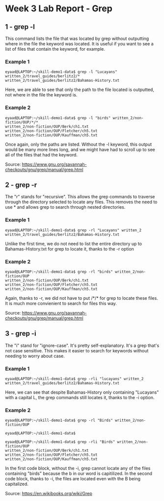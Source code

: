 # Week 3 Lab Report - Grep


## 1 - grep -l

This command lists the file that was located by grep without outputting where in the file the keyword was located. It is useful if you want to see a list of files that contain the keyword, for example.

### Example 1

```console
eyaad@LAPTOP:~/skill-demo1-data$ grep -l "Lucayans" written_2/travel_guides/berlitz2/*
written_2/travel_guides/berlitz2/Bahamas-History.txt
```
Here, we are able to see that only the path to the file located is outputted, not where in the file the keyword is.


### Example 2
```console
eyaad@LAPTOP:~/skill-demo1-data$ grep -l "birds" written_2/non-fiction/OUP/*/*
written_2/non-fiction/OUP/Berk/ch1.txt
written_2/non-fiction/OUP/Fletcher/ch5.txt
written_2/non-fiction/OUP/Kauffman/ch5.txt
```
Once again, only the paths are listed. Without the -l keyword, this output would be many more lines long, and we might have had to scroll up to see all of the files that had the keyword.

Source: https://www.gnu.org/savannah-checkouts/gnu/grep/manual/grep.html


## 2 - grep -r

The "r" stands for "recursive". This allows the grep commands to traverse through the directory selected to locate any files. This removes the need to use * and allows grep to search through nested directories.

### Example 1

```console
eyaad@LAPTOP:~/skill-demo1-data$ grep -rl "Lucayans" written_2
written_2/travel_guides/berlitz2/Bahamas-History.txt
```
Unlike the first time, we do not need to list the entire directory up to Bahamas-History.txt for grep to locate it, thanks to the -r option

### Example 2
```console
eyaad@LAPTOP:~/skill-demo1-data$ grep -rl "birds" written_2/non-fiction/OUP
written_2/non-fiction/OUP/Berk/ch1.txt
written_2/non-fiction/OUP/Fletcher/ch5.txt
written_2/non-fiction/OUP/Kauffman/ch5.txt
```
Again, thanks to -r, we did not have to put /\*/\* for grep to locate these files. It is much more convienient to search for files this way.

Source: https://www.gnu.org/savannah-checkouts/gnu/grep/manual/grep.html



## 3 - grep -i

The "i" stand for "ignore-case". It's pretty self-explanatory. It's a grep that's not case sensitive. This makes it easier to search for keywords without needing to worry about case.

### Example 1

```console
eyaad@LAPTOP:~/skill-demo1-data$ grep -rli "lucayans" written_2
written_2/travel_guides/berlitz2/Bahamas-History.txt
```
Here, we can see that despite Bahamas-History only containing "Lucayans" with a capital L, the grep commands still locates it, thanks to the -i option.

### Example 2

```console
eyaad@LAPTOP:~/skill-demo1-data$ grep -rl "Birds" written_2/non-fiction/OUP

eyaad@LAPTOP:~/skill-demo1-data$
```

```console
eyaad@LAPTOP:~/skill-demo1-data$ grep -rli "Birds" written_2/non-fiction/OUP
written_2/non-fiction/OUP/Berk/ch1.txt
written_2/non-fiction/OUP/Fletcher/ch5.txt
written_2/non-fiction/OUP/Kauffman/ch5.txt
```
In the first code block, without the -i, grep cannot locate any of the files containing "birds" because the b in our word is capitilized. In the second code block, thanks to -i, the files are located even with the B being capitalized.

Source: https://en.wikibooks.org/wiki/Grep
